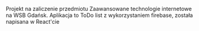 Projekt na zaliczenie przedmiotu Zaawansowane technologie internetowe na WSB Gdańsk.
Aplikacja to ToDo list z wykorzystaniem firebase, została napisana w React'cie

